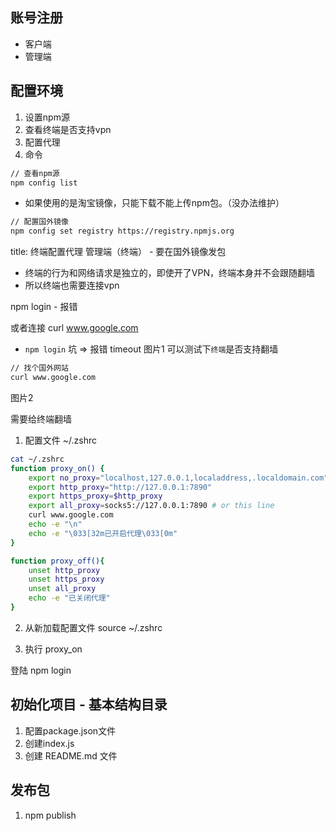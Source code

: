 
## 账号注册
- 客户端
- 管理端

## 配置环境
1. 设置npm源
2. 查看终端是否支持vpn
3. 配置代理
4. 命令


```sh
// 查看npm源
npm config list
```
- 如果使用的是淘宝镜像，只能下载不能上传npm包。（没办法维护）
```sh
// 配置国外镜像
npm config set registry https://registry.npmjs.org
```


title: 终端配置代理
管理端（终端） - 要在国外镜像发包
- 终端的行为和网络请求是独立的，即使开了VPN，终端本身并不会跟随翻墙
- 所以终端也需要连接vpn

npm login - 报错

或者连接 curl www.google.com


- `npm login` 坑 => 报错 timeout
图片1
可以测试下`终端`是否支持翻墙
```sh
// 找个国外网站
curl www.google.com
```
图片2

需要给终端翻墙
1. 配置文件 ~/.zshrc
```sh
cat ~/.zshrc
function proxy_on() {
    export no_proxy="localhost,127.0.0.1,localaddress,.localdomain.com"
    export http_proxy="http://127.0.0.1:7890"
    export https_proxy=$http_proxy
    export all_proxy=socks5://127.0.0.1:7890 # or this line
    curl www.google.com
    echo -e "\n"
    echo -e "\033[32m已开启代理\033[0m"
}

function proxy_off(){
    unset http_proxy
    unset https_proxy
    unset all_proxy
    echo -e "已关闭代理"
}
```

2. 从新加载配置文件 source ~/.zshrc

3. 执行 proxy_on


登陆 npm login


## 初始化项目 - 基本结构目录
1. 配置package.json文件
2. 创建index.js
4. 创建 README.md 文件


## 发布包
1. npm publish
